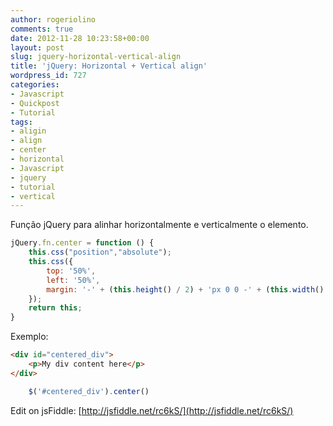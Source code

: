 ```yaml
---
author: rogeriolino
comments: true
date: 2012-11-28 10:23:58+00:00
layout: post
slug: jquery-horizontal-vertical-align
title: 'jQuery: Horizontal + Vertical align'
wordpress_id: 727
categories:
- Javascript
- Quickpost
- Tutorial
tags:
- aligin
- align
- center
- horizontal
- Javascript
- jquery
- tutorial
- vertical
---
```


Função jQuery para alinhar horizontalmente e verticalmente o elemento.


    
``` js
jQuery.fn.center = function () {
    this.css("position","absolute");
    this.css({
        top: '50%',
        left: '50%', 
        margin: '-' + (this.height() / 2) + 'px 0 0 -' + (this.width() / 2) + 'px'
    });
    return this;
}
```

Exemplo:


``` html
<div id="centered_div">
    <p>My div content here</p>
</div>
```

``` js    
    $('#centered_div').center()
```


Edit on jsFiddle: [http://jsfiddle.net/rc6kS/](http://jsfiddle.net/rc6kS/)
